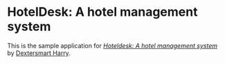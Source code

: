 # HotelDesk: A hotel management system

This is the sample application for
[*Hoteldesk: A hotel management system*](http://www.hoteldesk.com/)
by [Dextersmart Harry](http://www.facebook.com/dextersmart).

